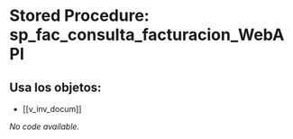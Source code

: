 # Stored Procedure: sp_fac_consulta_facturacion_WebAPI

## Usa los objetos:
- [[v_inv_docum]]

*No code available.*

